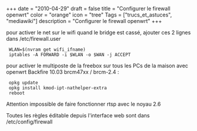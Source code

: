 +++
date = "2010-04-29"
draft = false
title = "Configurer le firewall openwrt"
color = "orange"
icon = "tree"
Tags = ["trucs_et_astuces", "mediawiki"]
description = "Configurer le firewall openwrt"
+++

pour activer le net sur le wifi quand le bridge est cassé, ajouter ces 2
lignes dans /etc/firewall.user

     WLAN=$(nvram get wifi_ifname)
     iptables -A FORWARD -i $WLAN -o $WAN -j ACCEPT

pour activer le multiposte de la freebox sur tous les PCs de la maison
avec openwrt Backfire 10.03 brcm47xx / brcm-2.4 :

     opkg update
     opkg install kmod-ipt-nathelper-extra
     reboot

Attention impossible de faire fonctionner rtsp avec le noyau 2.6

Toutes les règles éditable depuis l'interface web sont dans
/etc/config/firewall
